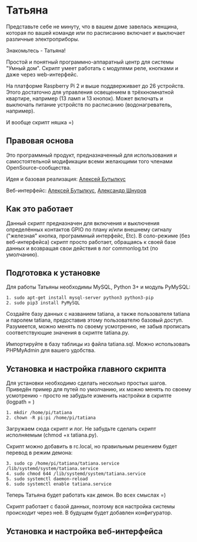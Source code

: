 # Татьяна
Представьте себе не минуту, что в вашем доме завелась женщина, которая по вашей команде или по расписанию включает и выключает различные электроприборы.

Знакомьтесь - Татьяна!

Простой и понятный программно-аппаратный центр для системы "Умный дом". Скрипт умеет работать с модулями реле, кнопками и даже через web-интерфейс.

На платформе Raspberry Pi 2 и выше поддверживает до 26 устройств. Этого достаточно для управления освещением в трёхкномнатной квартире, например (13 ламп и 13 кнопок). Может включать и выключать питание устройств по расписанию (водонагреватель, например).

И вообще скрипт няшка =)

Правовая основа
----
Это программный продукт, предназначенный для использования и самостоятельной модификации всеми желающими того членами OpenSource-сообщества.

Идея и базовая реализация: [Алексей Бутылкус](https://vk.com/butpub)
                                             
Веб-интерфейс: [Алексей Бутылкус](https://vk.com/butpub), [Александр Шнуров](https://vk.com/id206464204)


Как это работает
----
Данный скрипт предназначен для включения и выключения определённых контактов GPIO по плану и/или внешнему сигналу ("железная" кнопка, программный интерфейс, Etc).
В соло-режиме (без веб-интерфейса) скрипт просто работает, обращаясь к своей базе данных и возвращая свои действия в лог commonlog.txt (по умолчанию).


Подготовка к установке
----
Для работы Татьяны необходимы MySQL, Python 3+ и модуль PyMySQL:  

    1. sudo apt-get install mysql-server python3 python3-pip  
    2. sudo pip3 install PyMySQL

Создайте базу данных с названием tatiana, а также пользователя tatiana и паролем tatiana, предоставив этому пользователю базовый доступ. Разумеется, можно менять по своему усмотрению, не забыв прописать соответствующие значения в скрипте tatiana.py.

Импортируйте в базу таблицы из файла tatiana.sql. Можно использовать PHPMyAdmin для вашего удобства.


Установка и настройка главного скрипта
----
Для установки необходимо сделать несколько простых шагов. Приведён пример для путей по умолчанию, их можно менять по своему усмотрению - просто не забудьте изменить настройки в скрипте (logpath = )

    1. mkdir /home/pi/tatiana
    2. chown -R pi:pi /home/pi/tatiana

Загружаем сюда скрипт и лог. Не забудьте сделать скрипт исполняемым (chmod +x tatiana.py).

Скрипт можно добавить в rc.local, но правильным решением будет перевод в режим демона:  

    3. sudo cp /home/pi/tatiana/tatiana.service /lib/systemd/system/tatiana.service  
    4. sudo chmod 644 /lib/systemd/system/tatiana.service  
    5. sudo systemctl daemon-reload  
    6. sudo systemctl enable tatiana.service  

Теперь Татьяна будет работать как демон. Во всех смыслах =)

Скрипт работает с базой данных, поэтому вся настройка системы происходит через неё. В будущем будет добавлен конфигуратор.




Установка и настройка веб-интерфейса
----
